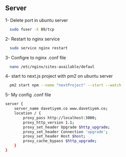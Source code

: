 ## Server

1- Delete port in ubuntu server 

``` bash
  sudo fuser -k 80/tcp
```

2- Restart to nginx service

``` bash
  sudo service nginx restart
```

3- Configre to nginx .conf file

``` bash
  nano /etc/nginx/sites-available/defaul
```

4- start to next.js project with pm2 on ubuntu server

``` bash
  pm2 start npm --name "nextProject" --start --watch
```

5- My config .conf file

``` bash
server {
	server_name davetiyem.co www.davetiyem.co;
	location / {
		proxy_pass http://localhost:3000;
		proxy_http_version 1.1;
		proxy_set_header Upgrade $http_upgrade;
		proxy_set_header Connection 'upgrade';
		proxy_set_header Host $host;
		proxy_cache_bypass $http_upgrade;
	}
}
```

